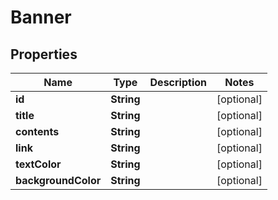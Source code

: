 
# Banner

## Properties
Name | Type | Description | Notes
------------ | ------------- | ------------- | -------------
**id** | **String** |  |  [optional]
**title** | **String** |  |  [optional]
**contents** | **String** |  |  [optional]
**link** | **String** |  |  [optional]
**textColor** | **String** |  |  [optional]
**backgroundColor** | **String** |  |  [optional]



